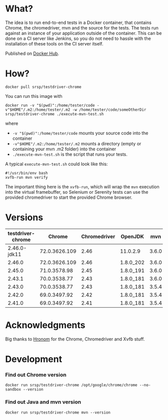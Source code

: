 # What? 
The idea is to run end-to-end tests in a Docker container, that contains Chrome, the chromedriver, mvn and the source for the tests. The tests run against an instance of your application outside of the container. This can be done on a CI server like Jenkins, so you do not need to hassle with the installation of these tools on the CI server itself.

Published on [Docker Hub](https://hub.docker.com/r/srsp/testdriver-chrome/).

# How? 

```
docker pull srsp/testdriver-chrome
```

You can run this image with 

```docker run -v "$(pwd)":/home/tester/code -v"$HOME"/.m2:/home/tester/.m2 -w /home/tester/code/someOtherDir srsp/testdriver-chrome ./execute-mvn-test.sh```

where 

* `-v "$(pwd)":/home/tester/code` mounts your source code into the container
* `-v"$HOME"/.m2:/home/tester/.m2` mounts a directory (empty or containing your mvn .m2 folder) into the container
* `./execute-mvn-test.sh` is the script that runs your tests.

A typical `execute-mvn-test.sh` could look like this:

```
#!/usr/bin/env bash
xvfb-run mvn verify
```

The important thing here is the `xvfb-run`, which will wrap the `mvn` execution into the virtual framebuffer, so Selenium or Serenity tests can use the provided chromedriver to start the provided Chrome browser.

# Versions

| testdriver-chrome | Chrome        | Chromedriver | OpenJDK   | mvn   | 
|---		        |---            |---           |---        |--- 
| 2.46.0-jdk11      | 72.0.3626.109 | 2.46         | 11.0.2.9  | 3.6.0 |
| 2.46.0            | 72.0.3626.109 | 2.46         | 1.8.0_202 | 3.6.0 |
| 2.45.0            | 71.0.3578.98  | 2.45         | 1.8.0_191 | 3.6.0 |
| 2.43.1            | 70.0.3538.77  | 2.43         | 1.8.0_181 | 3.6.0 |
| 2.43.0            | 70.0.3538.77  | 2.43         | 1.8.0_181 | 3.5.4 |
| 2.42.0            | 69.0.3497.92  | 2.42         | 1.8.0_181 | 3.5.4 |
| 2.41.0            | 69.0.3497.92  | 2.41         | 1.8.0_181 | 3.5.4 |


# Acknowledgments
Big thanks to [Hronom](https://github.com/Hronom/chromedriver-docker-example) for the Chrome, Chromedriver and Xvfb stuff.

# Development

### Find out Chrome version

`docker run srsp/testdriver-chrome /opt/google/chrome/chrome --no-sandbox --version`

### Find out Java and mvn version

`docker run srsp/testdriver-chrome mvn --version`